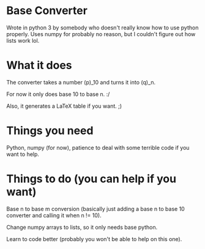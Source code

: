# Base Converter
Wrote in python 3 by somebody who doesn't really know how to use python properly.
Uses numpy for probably no reason, but I couldn't figure out how lists work lol.

# What it does
The converter takes a number (p)_10 and turns it into (q)_n.

For now it only does base 10 to base n. :/

Also, it generates a LaTeX table if you want. ;)

# Things you need
Python, numpy (for now), patience to deal with some terrible code if you want to help.

# Things to do (you can help if you want)
Base n to base m conversion (basically just adding a base n to base 10 converter and calling it when n != 10).

Change numpy arrays to lists, so it only needs base python.

Learn to code better (probably you won't be able to help on this one).
